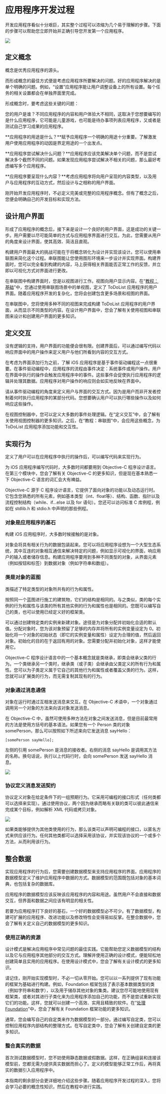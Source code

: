 # 应用程序开发过程

开发应用程序看似十分艰巨，其实整个过程可以浓缩为几个易于理解的步骤。下面的步骤可以帮助您立即开始并正确引导您开发第一个应用程序。

![](images/setup_2x.png)

## 定义概念

概念是优秀应用程序的源头。

而形成概念的最佳方式便是考虑应用程序所要解决的问题。好的应用程序解决的是单个明确的问题。例如，“设置”应用程序能让用户调整设备上的所有设置。每个任务的相关设置都会在单独界面里完成。

形成概念时，要考虑这些关键的问题：

您的用户是谁？不同应用程序的内容和用户体验大不相同，这取决于您想要编写的是什么应用程序，它可能是儿童游戏，也可能是待办事项列表应用程序，又或者是测试自己学习成果的应用程序。

**应用程序的用途是什么？**赋予应用程序一个明确的用途十分重要。了解激发用户使用应用程序的动因是界定用途的一个出发点。

**应用程序尝试解决什么问题？**应用程序应该完美解决单个问题，而不是尝试解决多个截然不同的问题。如果发现应用程序尝试解决不相关的问题，那么最好考虑编写多个应用程序。

**应用程序要呈现什么内容？**考虑应用程序将向用户呈现的内容类型，以及用户与应用程序的互动方式，然后设计与之相称的用户界面。

刚开始开发应用程序时，不必定义完美或完整的应用程序概念。但有了概念之后，您便会明确自己的开发目标和实现方法。

## 设计用户界面

形成了应用程序的概念后，接下来是设计一个良好的用户界面，这是成功的关键一步。用户需要以尽可能简单的方式与应用程序界面进行交互。为此，您需要从用户的角度来设计界面，使其高效、简洁且直观。

构建用户界面最大的挑战可能在于将概念转化为设计并实现该设计。您可以使用串联图来简化这个过程。串联图能让您使用图形环境来一步设计并实现界面。构建界面时，您可以完全看到构建的内容，马上获得相关界面能否正常工作的反馈，并立即以可视化方式对界面进行更改。

在串联图中构建界面时，您是以视图进行工作。视图向用户显示内容。在“[教程：基础](basis.md)”中，您通过使用串联图场景中的单视图，定义了 ToDoList 应用程序的用户界面。随着应用程序开发的复杂化，您将会创建包含更多场景和视图的界面。

在串联图中，您将使用多种不同的视图来完成构建 ToDoList 应用程序的用户界面，从而显示不同类型的内容。在设计用户界面中，您会了解有关使用视图和串联图来设计和创建用户界面的更多知识。

## 定义交互

没有逻辑的支持，用户界面的功能便会很有限。创建界面后，可以通过编写代码以响应界面中的用户操作来定义用户与他们所看到内容的交互方式。

在考虑为界面添加行为之前，了解 iOS 应用程序是基于事件驱动编程这一点很重要。在事件驱动编程中，应用程序的流程由事件决定：系统事件或用户操作。用户在界面中执行的操作会触发应用程序中的事件。这些事件会促使执行应用程序的逻辑并处理其数据。应用程序对用户操作的响应则会如实地反映在界面中。

请从事件驱动编程的角度来定义用户与界面的交互方式。因为是用户而非开发者控制着何时执行应用程序的某部分代码。您想要确认用户可以执行哪些操作以及如何响应这些操作。

在视图控制器中，您可以定义大多数的事件处理逻辑。在“定义交互”中，会了解有关使用视图控制器的更多知识。之后，在“教程：串联图”中，会应用这些概念，为 ToDoList 应用程序添加功能和交互性。

## 实现行为

定义了用户可以在应用程序中执行的操作后，可以编写代码来实现行为。

为 iOS 应用程序编写代码时，大多数时间都要用到 Objective-C 程序设计语言。在第三个模块中，您会了解有关 Objective-C 的更多知识，但是现在基本熟悉一下 Objective-C 语言的词汇会大有裨益。

Objective-C 源于 C 程序设计语言，它提供了面向对象的功能以及动态运行时。它包含您熟悉的所有元素，例如基本类型（int、float等）、结构、函数、指针以及流程控制结构（while、if...else 以及 for 语句）。您还可以访问标准 C 库例程，例如在 stdlib.h 和 stdio.h 中声明的那些例程。

### 对象是应用程序的基石

构建 iOS 应用程序时，大多数时候接触的是对象。

对象会将具有相关行为的数据包装起来。您可以将应用程序设想为一个大型生态系统，其中互连的对象相互通信来解决特定的问题，例如显示可视化的界面，响应用户的输入或者储存信息。构建应用程序要用到多种不同类型的对象，从界面元素（例如按钮和标签）到数据对象（例如字符串和数组）。

### 类是对象的蓝图

类描述了特定类型的对象所共有的行为和属性。

按照同一个蓝图进行施工的建筑物，它们的结构是相同的。与之类似，类的每个实例的行为和属性与该类的所有其他实例的行为和属性也是相同的。您既可以编写自己的类，也可以使用已经定义好的框架类。

可以通过创建特定类的实例来新建对象。途径是为对象分配并初始化合适的默认值。分配对象时，您为该对象预留了足够的内存并将所有的实例变量设定为 0。初始化将一个对象的初始状态（即它的实例变量和属性）设定为合理的值，然后返回对象。初始化的目的在于返回有用的对象。您需要分配并初始化对象，这样才能使用它。

Objective-C 程序设计语言中的一个基本概念就是类继承，即类会继承父类的行为。一个类继承另一个类时，继承类（或子类）会继承由父类定义的所有行为和属性。您可以为子类定义属于它自己的其他行为和属性或者覆盖父类的行为。这样，您就可以扩展类的行为，而无需复制其现有的行为。

### 对象通过消息通信

对象在运行时通过互相发送消息来交互。在 Objective-C 术语中，一个对象通过调用另一个对象的方法来向该对象发送消息。

在 Objective-C 中，虽然可使用多种方法在对象之间发送消息，但是目前最常用的方法是使用方括号的基本语法。如果您有一个 Person 类的对象 somePerson，那么可以按照如下所述来向它发送消息 sayHello：

```
[somePerson sayHello];
```

左侧的引用 somePerson 是消息的接收者。右侧的消息 sayHello 是调用其方法的名称。换句话说，执行以上代码行时，会向 somePerson 发送 sayHello 消息。

![](images/programflow1_2x.png)

### 协议定义消息发送契约

协议定义对象在给定条件下的一组预期行为。它采用可编程的接口形式（任何类都可以选择来实现）。通过使用协议，两个因为继承而略有关联的类可以彼此通信来完成某个目标，例如解析 XML 代码或拷贝对象。

![](images/protocol_2x.png)

如果类能够提供为其他类使用的行为，那么该类可以声明可编程的接口，以匿名方式来供应该行为。任何其他类都可以选择采用该协议，并实现该协议的一个或多个方法，从而利用该行为。

## 整合数据

实现应用程序的行为后，您需要创建数据模型来支持应用程序的界面。应用程序的数据模型定义了维护应用程序中数据的方式。数据模型的范围既包括对象的基本词典，也包括复杂的数据库。

应用程序的数据模型应该反映该应用程序的内容和用途。虽然用户不会直接和数据交互，但界面和数据之间应该有明显的相关性。

若要为应用程序打下良好的基石，一个好的数据模型必不可少。有了数据模型，构建可扩展的应用程序、改进功能以及修改特性会变得易如反掌。在整合数据中，您会了解有关定义自己的数据模型的更多知识。

### 使用正确的资源

设计模式是解决应用程序中常见问题的最佳实践。它能帮助您定义数据模型的结构以及它与应用程序其他部分的交互方式。理解并使用正确的设计模式，便能轻松地创建简单且实用的应用程序。在使用设计模式中，您会了解有关设计模式的更多知识。

请记住，刚开始实现模型时，不必一切从零开始。您可以以一系列提供了现有功能的框架为基础进行构建。例如，Foundation 框架包括了表示基本数据类型的类（例如字符串和数字），以及用于储存其他对象的集类。建议您尽可能地使用现有框架类，或者对其进行子类化来为应用程序添加自己的功能，而不是尝试重新实现它们的功能。这样，您就可以创建一个高效、实用且精致的软件。在“[处理 Foundation](foundation.md)”中，您会了解有关 Foundation 框架功能的更多知识。

通常，您会编写自己的自定类来作为数据模型的一部分。通过编写自定类，您可以控制应用程序内部结构的整理方式。在写自定类中，您会了解有关创建自定类的更多知识。

### 整合真实的数据

首次测试数据模型时，您不妨使用静态数据或假数据。这样，在正确组装和连接该模型前，您都无需为提供真实数据而担心了。定义的模型能够正常工作后，再将真实的数据引入应用程序中。

本指南的剩余部分会更详细地介绍这些步骤。随着应用程序开发过程的深入，您将会学习必要的概念性知识，然后在教程中进行实践。













